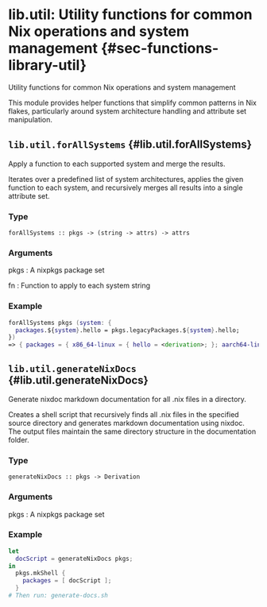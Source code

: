 # lib.util: Utility functions for common Nix operations and system management {#sec-functions-library-util}
Utility functions for common Nix operations and system management

This module provides helper functions that simplify common patterns
in Nix flakes, particularly around system architecture handling and
attribute set manipulation.

## `lib.util.forAllSystems` {#lib.util.forAllSystems}

Apply a function to each supported system and merge the results.

Iterates over a predefined list of system architectures,
applies the given function to each system, and recursively merges all
results into a single attribute set.

### Type

```
forAllSystems :: pkgs -> (string -> attrs) -> attrs
```

### Arguments

pkgs
: A nixpkgs package set

fn
: Function to apply to each system string

### Example

```nix
forAllSystems pkgs (system: {
  packages.${system}.hello = pkgs.legacyPackages.${system}.hello;
})
=> { packages = { x86_64-linux = { hello = <derivation>; }; aarch64-linux = { hello = <derivation>; }; }; }
```

## `lib.util.generateNixDocs` {#lib.util.generateNixDocs}

Generate nixdoc markdown documentation for all .nix files in a directory.

Creates a shell script that recursively finds all .nix files in the specified
source directory and generates markdown documentation using nixdoc. The output
files maintain the same directory structure in the documentation folder.

### Type

```
generateNixDocs :: pkgs -> Derivation
```

### Arguments

pkgs
: A nixpkgs package set

### Example

```nix
let
  docScript = generateNixDocs pkgs;
in
  pkgs.mkShell {
    packages = [ docScript ];
  }
# Then run: generate-docs.sh
```


